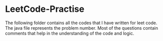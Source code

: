 # LeetCode-Practise
The following folder contains all the codes that I have written for leet code. The java file represents the problem number. Most of the questions contain comments that help in the understanding of the code and logic. 
